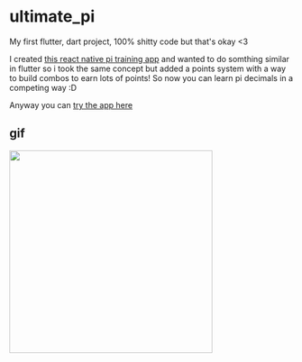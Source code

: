 # ultimate_pi

My first flutter, dart project, 100% shitty code but that's okay <3

I created [this react native pi training app](https://github.com/richie-south/pi-trainer) and wanted to do somthing similar in flutter so i took the same concept but added a points system with a way to build combos to earn lots of points! So now you can learn pi decimals in a competing way :D

Anyway you can [try the app here](https://play.google.com/store/apps/details?id=com.richardsoderman.ultimatepi)

## gif

<img src="app.gif" width="360">
